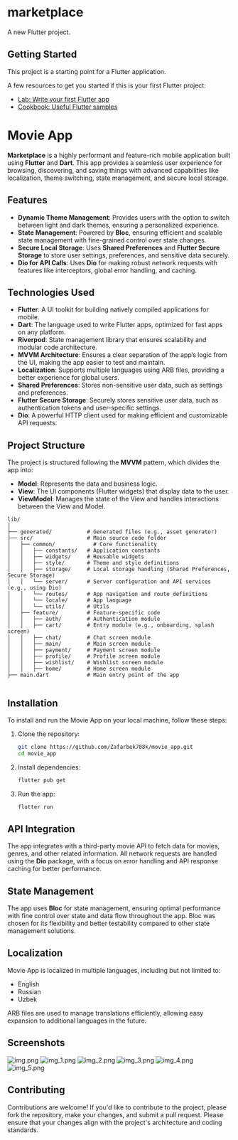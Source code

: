 # marketplace

A new Flutter project.

## Getting Started

This project is a starting point for a Flutter application.

A few resources to get you started if this is your first Flutter project:

- [Lab: Write your first Flutter app](https://docs.flutter.dev/get-started/codelab)
- [Cookbook: Useful Flutter samples](https://docs.flutter.dev/cookbook)


# Movie App

**Marketplace** is a highly performant and feature-rich mobile application built using **Flutter** and **Dart**. 
This app provides a seamless user experience for browsing, discovering, and saving things with advanced capabilities like localization, theme switching, state management, and secure 
local storage.

## Features
 
- **Dynamic Theme Management**: Provides users with the option to switch between light and dark themes, ensuring a personalized experience.
- **State Management**: Powered by **Bloc**, ensuring efficient and scalable state management with fine-grained control over state changes. 
- **Secure Local Storage**: Uses **Shared Preferences** and **Flutter Secure Storage** to store user settings, preferences, and sensitive data securely.
- **Dio for API Calls**: Uses **Dio** for making robust network requests with features like interceptors, global error handling, and caching. 

## Technologies Used

- **Flutter**: A UI toolkit for building natively compiled applications for mobile.
- **Dart**: The language used to write Flutter apps, optimized for fast apps on any platform.
- **Riverpod**: State management library that ensures scalability and modular code architecture.
- **MVVM Architecture**: Ensures a clear separation of the app’s logic from the UI, making the app easier to test and maintain.
- **Localization**: Supports multiple languages using ARB files, providing a better experience for global users.
- **Shared Preferences**: Stores non-sensitive user data, such as settings and preferences.
- **Flutter Secure Storage**: Securely stores sensitive user data, such as authentication tokens and user-specific settings.
- **Dio**: A powerful HTTP client used for making efficient and customizable API requests.

## Project Structure

The project is structured following the **MVVM** pattern, which divides the app into:

- **Model**: Represents the data and business logic.
- **View**: The UI components (Flutter widgets) that display data to the user.
- **ViewModel**: Manages the state of the View and handles interactions between the View and Model.

```
lib/
│
├── generated/           # Generated files (e.g., asset generator)
├── src/                 # Main source code folder
│   ├── common/            # Core functionality
│   │   ├── constants/   # Application constants
│   │   ├── widgets/     # Reusable widgets
│   │   ├── style/       # Theme and style definitions
│   │   ├── storage/     # Local storage handling (Shared Preferences, Secure Storage)
│   │   └── server/      # Server configuration and API services (e.g., using Dio)
│   │   └── routes/      # App navigation and route definitions
│   │   └── locale/      # App language
│   │   └── utils/       # Utils
│   ├── feature/         # Feature-specific code
│   │   ├── auth/        # Authentication module
│   │   ├── cart/        # Entry module (e.g., onboarding, splash screen)
│   │   ├── chat/        # Chat screen module
│   │   ├── main/        # Main screen module
│   │   ├── payment/     # Payment screen module
│   │   ├── profile/     # Profile screen module
│   │   ├── wishlist/    # Wishlist screen module
│   │   ├── home/        # Home screen module
├── main.dart            # Main entry point of the app


```

## Installation

To install and run the Movie App on your local machine, follow these steps:

1. Clone the repository:
   ```bash
   git clone https://github.com/Zafarbek708k/movie_app.git
   cd movie_app
   ```

2. Install dependencies:
   ```bash
   flutter pub get
   ```

3. Run the app:
   ```bash
   flutter run
   ```

## API Integration

The app integrates with a third-party movie API to fetch data for movies, genres, and other related information. All network requests are handled using the **Dio** package, with a focus on error handling and API response caching for better performance.

## State Management

The app uses **Bloc** for state management, ensuring optimal performance with fine control over state and data flow throughout the app. Bloc was chosen for its flexibility and better testability compared to other state management solutions.

 

## Localization

Movie App is localized in multiple languages, including but not limited to:
- English
- Russian
- Uzbek

ARB files are used to manage translations efficiently, allowing easy expansion to additional languages in the future.

## Screenshots

![img.png](img.png)
![img_1.png](img_1.png)
![img_2.png](img_2.png)
![img_3.png](img_3.png)
![img_4.png](img_4.png)
![img_5.png](img_5.png)

## Contributing

Contributions are welcome! If you'd like to contribute to the project, please fork the repository, make your changes, and submit a pull request. Please ensure that your changes align with the project's architecture and coding standards.

 
